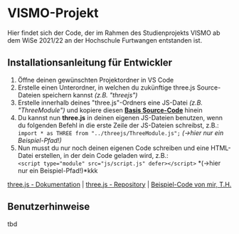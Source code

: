 # VISMO-Projekt
Hier findet sich der Code, der im Rahmen des Studienprojekts VISMO ab dem WiSe 2021/22 an der Hochschule Furtwangen entstanden ist.

## Installationsanleitung für Entwickler
1. Öffne deinen gewünschten Projektordner in VS Code
2. Erstelle einen Unterordner, in welchen du zukünftige three.js Source-Dateien speichern kannst *(z.B. "threejs")*
3. Erstelle innerhalb deines "three.js"-Ordners eine JS-Datei *(z.B. "ThreeModule")* und kopiere diesen [**Basis Source-Code**](https://raw.githubusercontent.com/mrdoob/three.js/dev/build/three.module.js) hinein
4. Du kannst nun **three.js** in deinen eigenen JS-Dateien benutzen, wenn du folgenden Befehl in die erste Zeile der JS-Dateien schreibst, z.B.: <br> ``` import * as THREE from "../threejs/ThreeModule.js"; ``` *(->hier nur ein Beispiel-Pfad!)*
5. Nun musst du nur noch deinen eigenen Code schreiben und eine HTML-Datei erstellen, in der dein Code geladen wird, z.B.: <br> ``` <script type="module" src="js/script.js" defer></script> ``` *(->hier nur ein Beispiel-Pfad!)*kkk

[three.js - Dokumentation](https://threejs.org/docs/index.html#manual/en/introduction/Creating-a-scene) | [three.js - Repository](https://github.com/mrdoob/three.js/) | [Beispiel-Code von mir, T.H.](https://github.com/Tannenmeise/VISMO-Project)


## Benutzerhinweise
tbd
